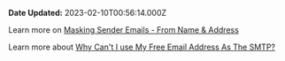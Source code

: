 **Date Updated:** 2023-02-10T00:56:14.000Z
  
  
Learn more on [Masking Sender Emails - From Name & Address](https://help.gohighlevel.com/en/support/solutions/articles/48000979925)

Learn more about [Why Can't I use My Free Email Address As The SMTP?](https://help.gohighlevel.com/en/support/solutions/articles/48001063376)